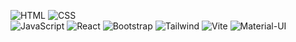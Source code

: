 


 ![HTML](https://img.icons8.com/color/48/000000/html-5.png)   ![CSS](https://img.icons8.com/color/48/000000/css3.png)    
 ![JavaScript](https://img.icons8.com/color/48/000000/javascript.png) ![React](https://img.icons8.com/color/48/000000/react-native.png) 
 ![Bootstrap](https://img.icons8.com/color/48/000000/bootstrap.png)  ![Tailwind](https://img.icons8.com/color/48/000000/tailwindcss.png)
 ![Vite](https://vitejs.dev/logo.svg)                             ![Material-UI](https://img.icons8.com/color/48/000000/material-ui.png) 


